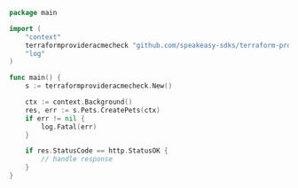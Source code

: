 <!-- Start SDK Example Usage -->


```go
package main

import (
	"context"
	terraformprovideracmecheck "github.com/speakeasy-sdks/terraform-provider-acmecheck"
	"log"
)

func main() {
	s := terraformprovideracmecheck.New()

	ctx := context.Background()
	res, err := s.Pets.CreatePets(ctx)
	if err != nil {
		log.Fatal(err)
	}

	if res.StatusCode == http.StatusOK {
		// handle response
	}
}

```
<!-- End SDK Example Usage -->